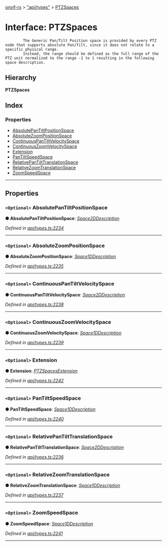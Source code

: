 [onvif-rx](../README.md) > ["api/types"](../modules/_api_types_.md) > [PTZSpaces](../interfaces/_api_types_.ptzspaces.md)

# Interface: PTZSpaces

```
        The Generic Pan/Tilt Position space is provided by every PTZ node that supports absolute Pan/Tilt, since it does not relate to a specific physical range.
        Instead, the range should be defined as the full range of the PTZ unit normalized to the range -1 to 1 resulting in the following space description.
```

## Hierarchy

**PTZSpaces**

## Index

### Properties

* [AbsolutePanTiltPositionSpace](_api_types_.ptzspaces.md#absolutepantiltpositionspace)
* [AbsoluteZoomPositionSpace](_api_types_.ptzspaces.md#absolutezoompositionspace)
* [ContinuousPanTiltVelocitySpace](_api_types_.ptzspaces.md#continuouspantiltvelocityspace)
* [ContinuousZoomVelocitySpace](_api_types_.ptzspaces.md#continuouszoomvelocityspace)
* [Extension](_api_types_.ptzspaces.md#extension)
* [PanTiltSpeedSpace](_api_types_.ptzspaces.md#pantiltspeedspace)
* [RelativePanTiltTranslationSpace](_api_types_.ptzspaces.md#relativepantilttranslationspace)
* [RelativeZoomTranslationSpace](_api_types_.ptzspaces.md#relativezoomtranslationspace)
* [ZoomSpeedSpace](_api_types_.ptzspaces.md#zoomspeedspace)

---

## Properties

<a id="absolutepantiltpositionspace"></a>

### `<Optional>` AbsolutePanTiltPositionSpace

**● AbsolutePanTiltPositionSpace**: *[Space2DDescription](_api_types_.space2ddescription.md)*

*Defined in [api/types.ts:2234](https://github.com/patrickmichalina/onvif-rx/blob/034e4d6/src/api/types.ts#L2234)*

___
<a id="absolutezoompositionspace"></a>

### `<Optional>` AbsoluteZoomPositionSpace

**● AbsoluteZoomPositionSpace**: *[Space1DDescription](_api_types_.space1ddescription.md)*

*Defined in [api/types.ts:2235](https://github.com/patrickmichalina/onvif-rx/blob/034e4d6/src/api/types.ts#L2235)*

___
<a id="continuouspantiltvelocityspace"></a>

### `<Optional>` ContinuousPanTiltVelocitySpace

**● ContinuousPanTiltVelocitySpace**: *[Space2DDescription](_api_types_.space2ddescription.md)*

*Defined in [api/types.ts:2238](https://github.com/patrickmichalina/onvif-rx/blob/034e4d6/src/api/types.ts#L2238)*

___
<a id="continuouszoomvelocityspace"></a>

### `<Optional>` ContinuousZoomVelocitySpace

**● ContinuousZoomVelocitySpace**: *[Space1DDescription](_api_types_.space1ddescription.md)*

*Defined in [api/types.ts:2239](https://github.com/patrickmichalina/onvif-rx/blob/034e4d6/src/api/types.ts#L2239)*

___
<a id="extension"></a>

### `<Optional>` Extension

**● Extension**: *[PTZSpacesExtension](_api_types_.ptzspacesextension.md)*

*Defined in [api/types.ts:2242](https://github.com/patrickmichalina/onvif-rx/blob/034e4d6/src/api/types.ts#L2242)*

___
<a id="pantiltspeedspace"></a>

### `<Optional>` PanTiltSpeedSpace

**● PanTiltSpeedSpace**: *[Space1DDescription](_api_types_.space1ddescription.md)*

*Defined in [api/types.ts:2240](https://github.com/patrickmichalina/onvif-rx/blob/034e4d6/src/api/types.ts#L2240)*

___
<a id="relativepantilttranslationspace"></a>

### `<Optional>` RelativePanTiltTranslationSpace

**● RelativePanTiltTranslationSpace**: *[Space2DDescription](_api_types_.space2ddescription.md)*

*Defined in [api/types.ts:2236](https://github.com/patrickmichalina/onvif-rx/blob/034e4d6/src/api/types.ts#L2236)*

___
<a id="relativezoomtranslationspace"></a>

### `<Optional>` RelativeZoomTranslationSpace

**● RelativeZoomTranslationSpace**: *[Space1DDescription](_api_types_.space1ddescription.md)*

*Defined in [api/types.ts:2237](https://github.com/patrickmichalina/onvif-rx/blob/034e4d6/src/api/types.ts#L2237)*

___
<a id="zoomspeedspace"></a>

### `<Optional>` ZoomSpeedSpace

**● ZoomSpeedSpace**: *[Space1DDescription](_api_types_.space1ddescription.md)*

*Defined in [api/types.ts:2241](https://github.com/patrickmichalina/onvif-rx/blob/034e4d6/src/api/types.ts#L2241)*

___

